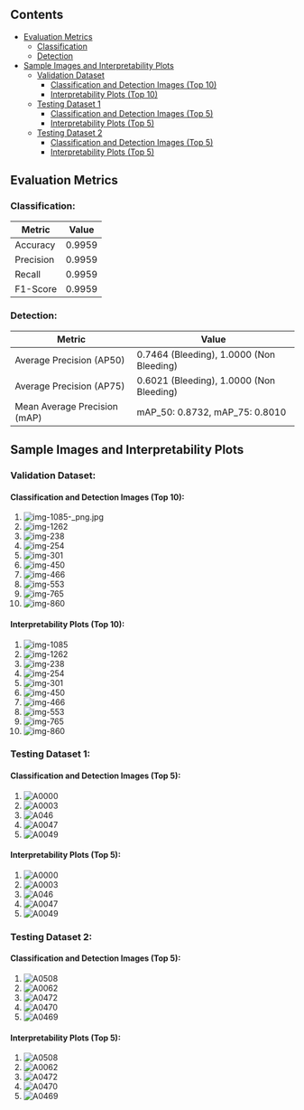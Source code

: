## Contents

- [Evaluation Metrics](#evaluation-metrics)
  - [Classification](#classification)
  - [Detection](#detection)
- [Sample Images and Interpretability Plots](#sample-images-and-interpretability-plots)
  - [Validation Dataset](#validation-dataset)
    - [Classification and Detection Images (Top 10)](#classification-and-detection-images-top-10)
    - [Interpretability Plots (Top 10)](#interpretability-plots-top-10)
  - [Testing Dataset 1](#testing-dataset-1)
    - [Classification and Detection Images (Top 5)](#classification-and-detection-images-top-5)
    - [Interpretability Plots (Top 5)](#interpretability-plots-top-5)
  - [Testing Dataset 2](#testing-dataset-2)
    - [Classification and Detection Images (Top 5)](#classification-and-detection-images-top-5)
    - [Interpretability Plots (Top 5)](#interpretability-plots-top-5)


## Evaluation Metrics

### Classification:

| Metric    | Value           |
|-----------|-----------------|
| Accuracy  | 0.9959          |
| Precision | 0.9959          |
| Recall    | 0.9959          |
| F1-Score  | 0.9959          |

### Detection:

| Metric                        | Value                                   |
|-------------------------------|-----------------------------------------|
| Average Precision (AP50)      | 0.7464 (Bleeding), 1.0000 (Non Bleeding) |
| Average Precision (AP75)      | 0.6021 (Bleeding), 1.0000 (Non Bleeding) |
| Mean Average Precision (mAP)  | mAP_50: 0.8732, mAP_75: 0.8010          |

## Sample Images and Interpretability Plots

### Validation Dataset:

#### Classification and Detection Images (Top 10):

1.  ![img-1085-_png.jpg](/images/validation_set/img-1085-_png.jpg)
2.  ![img-1262](images/validation_set/img-1262-\_png.jpg)
3.  ![img-238](https://github.com/sayan-neogy/S3N/blob/main/images/validation_set/img-238-_png.jpg)
4.  ![img-254](https://github.com/sayan-neogy/S3N/blob/main/images/validation_set/img-254-_png.jpg)
5.  ![img-301](https://github.com/sayan-neogy/S3N/blob/main/images/validation_set/img-301-_png.jpg)
6.  ![img-450](https://github.com/sayan-neogy/S3N/blob/main/images/validation_set/img-450-_png.jpg)
7.  ![img-466](https://github.com/sayan-neogy/S3N/blob/main/images/validation_set/img-466-_png.jpg)
8.  ![img-553](https://github.com/sayan-neogy/S3N/blob/main/images/validation_set/img-553-_png.jpg)
9.  ![img-765](https://github.com/sayan-neogy/S3N/blob/main/images/validation_set/img-765-_png.jpg)
10.  ![img-860](https://github.com/sayan-neogy/S3N/blob/main/images/validation_set/img-860-_png.jpg)

#### Interpretability Plots (Top 10):

1.  ![img-1085](https://github.com/sayan-neogy/S3N/blob/main/interpretability_plot_eigen_cam/validation_set/img-1085-_png.jpg)
2.  ![img-1262](https://github.com/sayan-neogy/S3N/blob/main/interpretability_plot_eigen_cam/validation_set/img-1262-_png.jpg)
3.  ![img-238](https://github.com/sayan-neogy/S3N/blob/main/interpretability_plot_eigen_cam/validation_set/img-238-_png.jpg)
4.  ![img-254](https://github.com/sayan-neogy/S3N/blob/main/interpretability_plot_eigen_cam/validation_set/img-254-_png.jpg)
5.  ![img-301](https://github.com/sayan-neogy/S3N/blob/main/interpretability_plot_eigen_cam/validation_set/img-301-_png.jpg)
6.  ![img-450](https://github.com/sayan-neogy/S3N/blob/main/interpretability_plot_eigen_cam/validation_set/img-450-_png.jpg)
7.  ![img-466](https://github.com/sayan-neogy/S3N/blob/main/interpretability_plot_eigen_cam/validation_set/img-466-_png.jpg)
8.  ![img-553](https://github.com/sayan-neogy/S3N/blob/main/interpretability_plot_eigen_cam/validation_set/img-553-_png.jpg)
9.  ![img-765](https://github.com/sayan-neogy/S3N/blob/main/interpretability_plot_eigen_cam/validation_set/img-765-_png.jpg)
10.  ![img-860](https://github.com/sayan-neogy/S3N/blob/main/interpretability_plot_eigen_cam/validation_set/img-860-_png.jpg)

### Testing Dataset 1:

#### Classification and Detection Images (Top 5):

1. ![A0000](https://github.com/sayan-neogy/S3N/blob/main/images/test_dataset_1/A0000_png.jpg)
2. ![A0003](https://github.com/sayan-neogy/S3N/blob/main/images/test_dataset_1/A0003_png.jpg)
3. ![A046](https://github.com/sayan-neogy/S3N/blob/main/images/test_dataset_1/A0046_png.jpg)
4. ![A0047](https://github.com/sayan-neogy/S3N/blob/main/images/test_dataset_1/A0047_png.jpg)
5. ![A0049](https://github.com/sayan-neogy/S3N/blob/main/images/test_dataset_1/A0049_png.jpg)

#### Interpretability Plots (Top 5):

1. ![A0000](https://github.com/sayan-neogy/S3N/blob/main/interpretability_plot_eigen_cam/test_dataset_1/A0000_png.jpg)
2. ![A0003](https://github.com/sayan-neogy/S3N/blob/main/interpretability_plot_eigen_cam/test_dataset_1/A0003_png.jpg)
3. ![A046](https://github.com/sayan-neogy/S3N/blob/main/interpretability_plot_eigen_cam/test_dataset_1/A0046_png.jpg)
4. ![A0047](https://github.com/sayan-neogy/S3N/blob/main/interpretability_plot_eigen_cam/test_dataset_1/A0047_png.jpg)
5. ![A0049](https://github.com/sayan-neogy/S3N/blob/main/interpretability_plot_eigen_cam/test_dataset_1/A0049_png.jpg)


### Testing Dataset 2:

#### Classification and Detection Images (Top 5):

1. ![A0508](https://github.com/sayan-neogy/S3N/blob/main/images/test_dataset_2/A0508_png.jpg)
2. ![A0062](https://github.com/sayan-neogy/S3N/blob/main/images/test_dataset_2/A0062_png.jpg)
3. ![A0472](https://github.com/sayan-neogy/S3N/blob/main/images/test_dataset_2/A0472_png.jpg)
4. ![A0470](https://github.com/sayan-neogy/S3N/blob/main/images/test_dataset_2/A0470_png.jpg)
5. ![A0469](https://github.com/sayan-neogy/S3N/blob/main/images/test_dataset_2/A0469_png.jpg)

#### Interpretability Plots (Top 5):

1. ![A0508](https://github.com/sayan-neogy/S3N/blob/main/interpretability_plot_eigen_cam/test_dataset_2/A0508_png.jpg)
2. ![A0062](https://github.com/sayan-neogy/S3N/blob/main/interpretability_plot_eigen_cam/test_dataset_2/A0062_png.jpg)
3. ![A0472](https://github.com/sayan-neogy/S3N/blob/main/interpretability_plot_eigen_cam/test_dataset_2/A0472_png.jpg)
4. ![A0470](https://github.com/sayan-neogy/S3N/blob/main/interpretability_plot_eigen_cam/test_dataset_2/A0470_png.jpg)
5. ![A0469](https://github.com/sayan-neogy/S3N/blob/main/interpretability_plot_eigen_cam/test_dataset_2/A0469_png.jpg)
